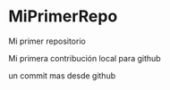 # MiPrimerRepo

Mi primer repositorio

Mi primera contribución local para github

un commit mas desde github
